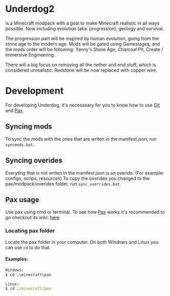 # Underdog2
is a Minecraft modpack with a goal to make Minecraft realistic in all ways possible. Now including evolution (aka. progression), geology and survival.

The progression part will be inspired by human evolution, going from the stone age to the modern age. Mods will be gated using Gamestages, and the mods order will be following: Yanny's Stone Age, Charcoal Pit, Create / Immersive Engineering. 

There will a big focus on removing all the nether and end stuff, which is considered unrealistic. Redstone will be now replaced with copper wire.

# Development
For developing Underdog, it's necesseary for you to know how to use [Git] and [Pax].

## Syncing mods
To sync the mods with the ones that are writen in the manifest.json, run `syncmods.bat`.

## Syncing overides
Everyting that is not writen in the manifest.json is an overide. (For example: configs, scrips, resources)
To copy the overides you changed to the pax/modpack/overides folder, run `sync_overrides.bat`.



## Pax usage
Use pax using cmd or terminal.
To see how [Pax] works it's recommended to go checkout its wiki: [here](https://github.com/froehlichA/pax/wiki)

### Locating pax folder
Locate the pax folder in your computer.
On both Windows and Linux you can use `cd` to do that.

#### Examples:
```cmd
Windows:
$ cd .\minecraft\pax

Linux:
$ cd ./minecraft/pax
```

<!-- Links: -->
[Git]: https://git-scm.com/
[Pax]: https://github.com/froehlichA/pax
[ModPackDownloader]: https://github.com/Nincraft/ModPackDownloader
